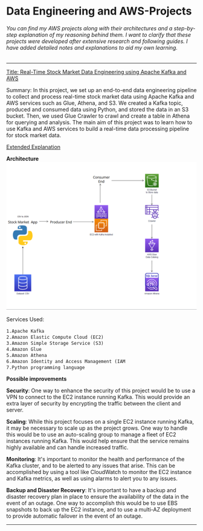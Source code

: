 # Data Engineering and AWS-Projects

###### You can find my AWS projects along with their architectures and a step-by-step explanation of my reasoning behind them. I want to clarify that these projects were developed after extensive research and following guides. I have added detailed notes and explanations to aid my own learning.

------------------------------------------------------------------------------------------------------------------------------------------------------------------------



[Title: Real-Time Stock Market Data Engineering using Apache Kafka and AWS](https://github.com/Aff1nity/AWS-Projects/tree/main/Real-Time%20Stock%20Market%20Data%20Engineering%20using%20Apache%20Kafka%20and%20AWS)

Summary: In this project, we set up an end-to-end data engineering pipeline to collect and process real-time stock market data using Apache Kafka and AWS services such as Glue, Athena, and S3. We created a Kafka topic, produced and consumed data using Python, and stored the data in an S3 bucket. Then, we used Glue Crawler to crawl and create a table in Athena for querying and analysis. The main aim of this project was to learn how to use Kafka and AWS services to build a real-time data processing pipeline for stock market data.

[Extended Explanation](https://github.com/Aff1nity/AWS-Projects/blob/main/Real-Time%20Stock%20Market%20Data%20Engineering%20using%20Apache%20Kafka%20and%20AWS/Reasoning%20and%20Explanation)

**Architecture**
![Architecture](https://github.com/Aff1nity/AWS-Projects/blob/main/Real-Time%20Stock%20Market%20Data%20Engineering%20using%20Apache%20Kafka%20and%20AWS/Stock%20Market%20Project.png)

Services Used:
```
1.Apache Kafka
2.Amazon Elastic Compute Cloud (EC2)
3.Amazon Simple Storage Service (S3)
4.Amazon Glue
5.Amazon Athena
6.Amazon Identity and Access Management (IAM
7.Python programming language
```

**Possible improvements**

**Security**: One way to enhance the security of this project would be to use a VPN to connect to the EC2 instance running Kafka. This would provide an extra layer of security by encrypting the traffic between the client and server.

**Scaling**: While this project focuses on a single EC2 instance running Kafka, it may be necessary to scale up as the project grows. One way to handle this would be to use an auto-scaling group to manage a fleet of EC2 instances running Kafka. This would help ensure that the service remains highly available and can handle increased traffic.

**Monitoring**: It's important to monitor the health and performance of the Kafka cluster, and to be alerted to any issues that arise. This can be accomplished by using a tool like CloudWatch to monitor the EC2 instance and Kafka metrics, as well as using alarms to alert you to any issues.

**Backup and Disaster Recovery**: It's important to have a backup and disaster recovery plan in place to ensure the availability of the data in the event of an outage. One way to accomplish this would be to use EBS snapshots to back up the EC2 instance, and to use a multi-AZ deployment to provide automatic failover in the event of an outage.


------------------------------------------------------------------------------------------------------------------------------------------------------------------------
